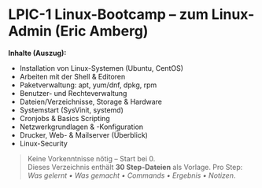 # LPIC-1 Linux-Bootcamp – zum Linux-Admin (Eric Amberg)

**Inhalte (Auszug):**
- Installation von Linux-Systemen (Ubuntu, CentOS)
- Arbeiten mit der Shell & Editoren
- Paketverwaltung: apt, yum/dnf, dpkg, rpm
- Benutzer- und Rechteverwaltung
- Dateien/Verzeichnisse, Storage & Hardware
- Systemstart (SysVinit, systemd)
- Cronjobs & Basics Scripting
- Netzwerkgrundlagen & -Konfiguration
- Drucker, Web- & Mailserver (Überblick)
- Linux-Security
> Keine Vorkenntnisse nötig – Start bei 0.  
Dieses Verzeichnis enthält **30 Step-Dateien** als Vorlage. Pro Step: _Was gelernt • Was gemacht • Commands • Ergebnis • Notizen_.

